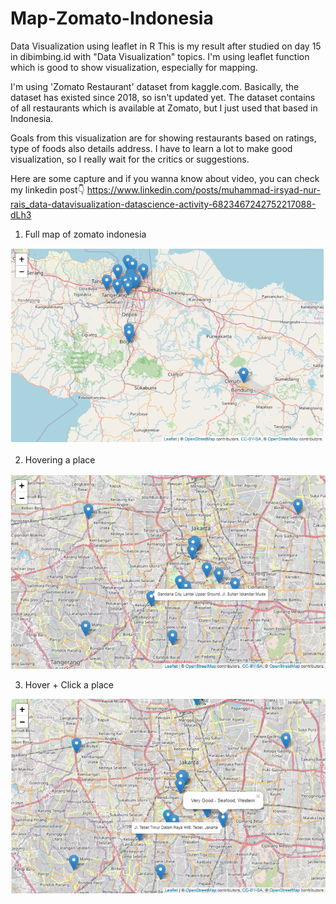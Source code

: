 # Map-Zomato-Indonesia
Data Visualization using leaflet in R
This is my result after studied on day 15 in dibimbing.id with "Data Visualization" topics. I'm using leaflet function which is good to show visualization, especially for mapping.

I'm using 'Zomato Restaurant' dataset from kaggle.com. Basically, the dataset has existed since 2018, so isn't updated yet. The dataset contains of all restaurants which is available at Zomato, but I just used that based in Indonesia.

Goals from this visualization are for showing restaurants based on ratings, type of foods also details address. I have to learn a lot to make good visualization, so I really wait for the critics or suggestions.

Here are some capture and if you wanna know about video, you can check my linkedin post👇
https://www.linkedin.com/posts/muhammad-irsyad-nur-rais_data-datavisualization-datascience-activity-6823467242752217088-dLh3

1. Full map of zomato indonesia

![alt text](https://github.com/irsyadnrs/Map-Zomato-Indonesia/blob/main/zomato1.PNG)

2. Hovering a place

![alt text](https://github.com/irsyadnrs/Map-Zomato-Indonesia/blob/main/zomato%203.png)

3. Hover + Click a place

![alt text](https://github.com/irsyadnrs/Map-Zomato-Indonesia/blob/main/zomato2.png)
